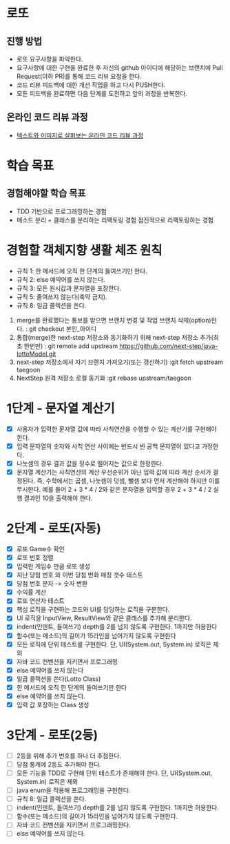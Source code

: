 # 로또
## 진행 방법
* 로또 요구사항을 파악한다.
* 요구사항에 대한 구현을 완료한 후 자신의 github 아이디에 해당하는 브랜치에 Pull Request(이하 PR)를 통해 코드 리뷰 요청을 한다.
* 코드 리뷰 피드백에 대한 개선 작업을 하고 다시 PUSH한다.
* 모든 피드백을 완료하면 다음 단계를 도전하고 앞의 과정을 반복한다.

## 온라인 코드 리뷰 과정
* [텍스트와 이미지로 살펴보는 온라인 코드 리뷰 과정](https://github.com/next-step/nextstep-docs/tree/master/codereview)

# 학습 목표
## 경험해야할 학습 목표
* TDD 기반으로 프로그래밍하는 경험
* 메소드 분리 + 클래스를 분리하는 리팩토링 경험
점진적으로 리팩토링하는 경험
# 경험할 객체지향 생활 체조 원칙
* 규칙 1: 한 메서드에 오직 한 단계의 들여쓰기만 한다.
* 규칙 2: else 예약어를 쓰지 않는다.
* 규칙 3: 모든 원시값과 문자열을 포장한다.
* 규칙 5: 줄여쓰지 않는다(축약 금지).
* 규칙 8: 일급 콜렉션을 쓴다.

1. merge를 완료했다는 통보를 받으면 브랜치 변경 및 작업 브랜치 삭제(option)한다.
  : git checkout 본인_아이디
2. 통합(merge)한 next-step 저장소와 동기화하기 위해 next-step 저장소 추가(최초 한번만)
  : git remote add upstream https://github.com/next-step/java-lottoModel.git
3. next-step 저장소에서 자기 브랜치 가져오기(또는 갱신하기)
  :git fetch upstream taegoon 
4. NextStep 원격 저장소 로컬 동기화
  :git rebase upstream/taegoon

# 1단계 - 문자열 계산기
- [x] 사용자가 입력한 문자열 값에 따라 사칙연산을 수행할 수 있는 계산기를 구현해야 한다.
- [x] 입력 문자열의 숫자와 사칙 연산 사이에는 반드시 빈 공백 문자열이 있다고 가정한다.
- [x] 나눗셈의 경우 결과 값을 정수로 떨어지는 값으로 한정한다.
- [x] 문자열 계산기는 사칙연산의 계산 우선순위가 아닌 입력 값에 따라 계산 순서가 결정된다. 
   즉, 수학에서는 곱셈, 나눗셈이 덧셈, 뺄셈 보다 먼저 계산해야 하지만 이를 무시한다.
예를 들어 2 + 3 * 4 / 2와 같은 문자열을 입력할 경우 2 + 3 * 4 / 2 실행 결과인 10을 출력해야 한다.

# 2단계 - 로또(자동)
- [x] 로또 Game수 확인
- [x] 로또 번호 정렬
- [x] 입력한 게임수 만큼 로또 생성
- [x] 지난 당첨 번호 와 이번 당첨 번화 매칭 갯수 테스트
- [x] 당첨 번호 문자 -> 숫자 변환
- [x] 수익률 계산
- [x] 로또 연산자 테스트
- [x] 핵심 로직을 구현하는 코드와 UI를 담당하는 로직을 구분한다.
- [x] UI 로직을 InputView, ResultView와 같은 클래스를 추가해 분리한다.
- [x] indent(인덴트, 들여쓰기) depth를 2를 넘지 않도록 구현한다. 1까지만 허용한다
- [x] 함수(또는 메소드)의 길이가 15라인을 넘어가지 않도록 구현한다
- [x] 모든 로직에 단위 테스트를 구현한다. 단, UI(System.out, System.in) 로직은 제외
- [x] 자바 코드 컨벤션을 지키면서 프로그래밍
- [x] else 예약어를 쓰지 않는다
- [x] 일급 콜렉션을 쓴다(Lotto Class)
- [x] 한 메서드에 오직 한 단계의 들여쓰기만 한다
- [x] else 예약어를 쓰지 않는다.
- [x] 입력 값 포장하는 Class 생성

# 3단계 - 로또(2등)
- [ ] 2등을 위해 추가 번호를 하나 더 추첨한다.
- [ ] 당첨 통계에 2등도 추가해야 한다.
- [ ] 모든 기능을 TDD로 구현해 단위 테스트가 존재해야 한다. 단, UI(System.out, System.in) 로직은 제외
- [ ] java enum을 적용해 프로그래밍을 구현한다.
- [ ] 규칙 8: 일급 콜렉션을 쓴다.
- [ ] indent(인덴트, 들여쓰기) depth를 2를 넘지 않도록 구현한다. 1까지만 허용한다.
- [ ] 함수(또는 메소드)의 길이가 15라인을 넘어가지 않도록 구현한다.
- [ ] 자바 코드 컨벤션을 지키면서 프로그래밍한다.
- [ ] else 예약어를 쓰지 않는다.